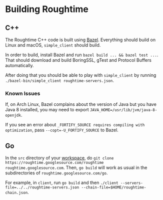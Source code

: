 # Building Roughtime

## C++

The Roughtime C++ code is built using [Bazel](https://www.bazel.io/). Everything should build on Linux and macOS, `simple_client` should build.

In order to build, install Bazel and run `bazel build ... && bazel test ...`. That should download and build BoringSSL, gTest and Protocol Buffers automatically.

After doing that you should be able to play with `simple_client` by running `./bazel-bin/simple_client roughtime-servers.json`.

### Known Issues

If, on Arch Linux, Bazel complains about the version of Java but you have Java 8 installed, you may need to export `JAVA_HOME=/usr/lib/jvm/java-8-openjdk`.

If you see an error about `_FORTIFY_SOURCE requires compiling with optimization`, pass `--copt=-U_FORTIFY_SOURCE` to Bazel.

## Go

In the `src` directory of your [workspace](https://golang.org/doc/code.html), do `git clone https://roughtime.googlesource.com/roughtime roughtime.googlesource.com`. Then, `go build` will work as usual in the subdirectories of `roughtime.googlesource.com/go`.

For example, in `client`, run `go build` and then `./client --servers-file=../../roughtime-servers.json --chain-file=$HOME/roughtime-chain.json`.
